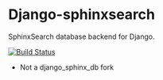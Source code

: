 Django-sphinxsearch
===================

SphinxSearch database backend for Django.

[![Build Status](https://travis-ci.org/tumb1er/django_sphinxsearch.svg)](https://travis-ci.org/tumb1er/django_sphinxsearch)

* Not a django_sphinx_db fork
